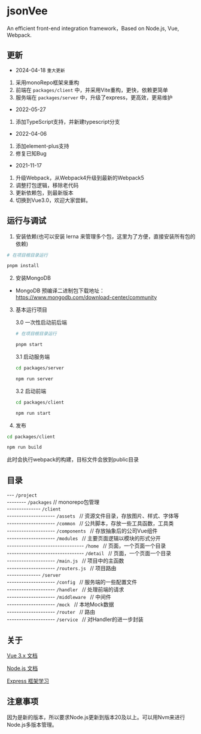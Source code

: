 # jsonVee
An efficient front-end integration framework，Based on Node.js, Vue, Webpack.

## 更新 

- 2024-04-18 `重大更新`

1. 采用monoRepo框架来重构
2. 前端在 `packages/client` 中，并采用Vite重构，更快，依赖更简单
3. 服务端在 `packages/server` 中，升级了express，更高效，更易维护

- 2022-05-27

1. 添加TypeScript支持，并新建typescript分支

- 2022-04-06

1. 添加element-plus支持
2. 修复已知Bug

- 2021-11-17

1. 升级Webpack，从Webpack4升级到最新的Webpack5
2. 调整打包逻辑，移除老代码
3. 更新依赖包，到最新版本
4. 切换到Vue3.0，欢迎大家尝鲜。
## 运行与调试

1. 安装依赖(也可以安装 lerna 来管理多个包，这里为了方便，直接安装所有包的依赖)

```bash
# 在项目根目录运行

pnpm install
```
2. 安装MongoDB

- MongoDB 预编译二进制包下载地址：https://www.mongodb.com/download-center/community

3. 基本运行项目 

    3.0 一次性启动前后端
    ```bash
    # 在项目根目录运行

    pnpm start

    ```

    3.1 启动服务端
    ```bash
    cd packages/server

    npm run server
    ```
    3.2 启动前端
    ```bash
    cd packages/client

    npm run start
    ```
4. 发布
```bash
cd packages/client

npm run build
```
此时会执行webpack的构建，目标文件会放到public目录

## 目录

--- `/project`   
-------- `/packages`   // monorepo包管理  
-------------- `/client `       
-------------------- `/assets `   // 资源文件目录，存放图片、样式、字体等   
-------------------- `/common `   // 公共脚本，存放一些工具函数，工具类   
-------------------- `/components `   // 存放抽象后的公司Vue组件   
-------------------- `/modules `   // 主要页面逻辑以模块的形式分开   
-------------------------------- `/home `   // 页面，一个页面一个目录   
-------------------------------- `/detail `   // 页面，一个页面一个目录  
-------------------- `/main.js `   // 项目中的主函数   
-------------------- `/routers.js `   // 项目路由    
-------------- `/server `       
-------------------- `/config `   // 服务端的一些配置文件   
-------------------- `/handler `   // 处理前端的请求   
-------------------- `/middleware `   // 中间件   
-------------------- `/mock `   // 本地Mock数据   
-------------------- `/router `   // 路由  
-------------------- `/service `   // 对Handler的进一步封装    


## 关于

[Vue 3.x 文档](https://v3.cn.vuejs.org/)

[Node.js 文档](http://nodejs.cn/)    

[Express 框架学习](https://github.com/expressjs/express)


## 注意事项

因为是新的版本，所以要求Node.js更新到版本20及以上。可以用Nvm来进行Node.js多版本管理。
